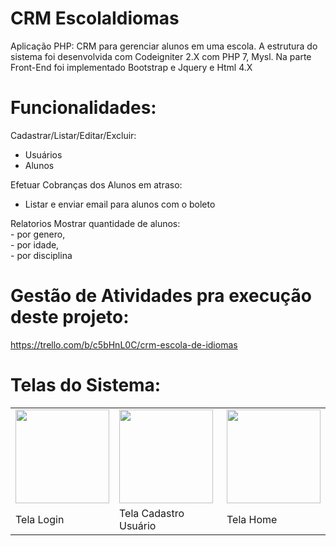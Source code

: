 # CRM EscolaIdiomas<br/>
Aplicação PHP: CRM para gerenciar alunos em uma escola. A estrutura do sistema foi desenvolvida com Codeigniter 2.X com PHP 7, Mysl. Na parte Front-End foi implementado Bootstrap e Jquery e Html 4.X 

# Funcionalidades: <br/>
Cadastrar/Listar/Editar/Excluir: <br/>
  - Usuários<br/>
  - Alunos<br/>

Efetuar Cobranças dos Alunos em atraso: <br/>
  - Listar e enviar email para alunos com o boleto<br/>

Relatorios Mostrar quantidade de alunos:<br/>
    - por genero,<br/>
    - por idade,<br/>
    - por disciplina<br/>

# Gestão de Atividades pra execução deste projeto:<br/>
https://trello.com/b/c5bHnL0C/crm-escola-de-idiomas<br/>

# Telas do Sistema:

<table>
   <tr>
     <td>
       <img width=150px; heigth=150px; src='https://github.com/alexjosesilva/appEscolaIdiomas/blob/master/doc/telaLogin.png' >
     </td>     
     <td>
      <img width=150px; heigth=150px; src='https://github.com/alexjosesilva/appEscolaIdiomas/blob/master/doc/telaCadastroUsuario.png' >
     </td>
     <td>
     <img width=150px; heigth=150px; src='https://github.com/alexjosesilva/appEscolaIdiomas/blob/master/doc/telaHome.png' >
     </td>
  </tr>
  <tr>
    <td>
      <span> Tela Login </span>
    </td>
    <td>
      <span> Tela Cadastro Usuário </span>
    </td>
    <td>
      <span> Tela Home </span>
    </td>
  </tr>
</table>
